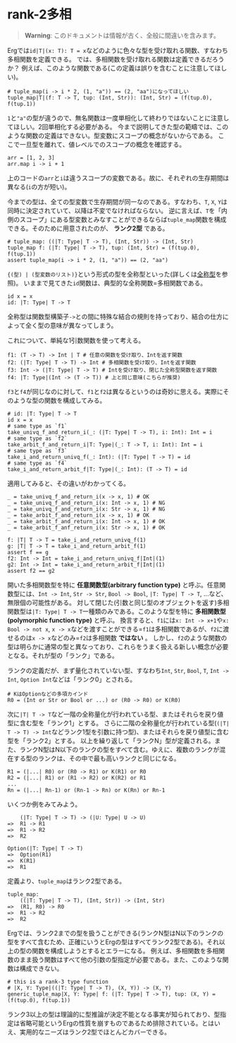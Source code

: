 # rank-2多相

> __Warning__: このドキュメントは情報が古く、全般に間違いを含みます。

Ergでは`id|T|(x: T): T = x`などのように色々な型を受け取れる関数、すなわち多相関数を定義できる。
では、多相関数を受け取れる関数は定義できるだろうか？
例えば、このような関数である(この定義は誤りを含むことに注意してほしい)。

```erg
# tuple_map(i -> i * 2, (1, "a")) == (2, "aa")になってほしい
tuple_map|T|(f: T -> T, tup: (Int, Str)): (Int, Str) = (f(tup.0), f(tup.1))
```

`1`と`"a"`の型が違うので、無名関数は一度単相化して終わりではないことに注意してほしい。2回単相化する必要がある。
今まで説明してきた型の範疇では、このような関数の定義はできない。型変数にスコープの概念がないからである。
ここで一旦型を離れて、値レベルでのスコープの概念を確認する。

```erg
arr = [1, 2, 3]
arr.map i -> i + 1
```

上のコードの`arr`と`i`は違うスコープの変数である。故に、それぞれの生存期間は異なる(`i`の方が短い)。

今までの型は、全ての型変数で生存期間が同一なのである。すなわち、`T`, `X`, `Y`は同時に決定されていて、以降は不変でなければならない。
逆に言えば、`T`を「内側のスコープ」にある型変数とみなすことができるならば`tuple_map`関数を構成できる。そのために用意されたのが、 __ランク2型__ である。

```erg
# tuple_map: ((|T: Type| T -> T), (Int, Str)) -> (Int, Str)
tuple_map f: (|T: Type| T -> T), tup: (Int, Str) = (f(tup.0), f(tup.1))
assert tuple_map(i -> i * 2, (1, "a")) == (2, "aa")
```

`{(型) | (型変数のリスト)}`という形式の型を全称型といった(詳しくは[全称型](./../quantified.md)を参照)。
いままで見てきた`id`関数は、典型的な全称関数=多相関数である。

```erg
id x = x
id: |T: Type| T -> T
```

全称型は関数型構築子`->`との間に特殊な結合の規則を持っており、結合の仕方によって全く型の意味が異なってしまう。

これについて、単純な1引数関数を使って考える。

```erg
f1: (T -> T) -> Int | T # 任意の関数を受け取り、Intを返す関数
f2: (|T: Type| T -> T) -> Int # 多相関数を受け取り、Intを返す関数
f3: Int -> (|T: Type| T -> T) # Intを受け取り、閉じた全称型関数を返す関数
f4: |T: Type|(Int -> (T -> T)) # 上と同じ意味(こちらが推奨)
```

`f3`と`f4`が同じなのに対して、`f1`と`f2`は異なるというのは奇妙に思える。実際にそのような型の関数を構成してみる。

```erg
# id: |T: Type| T -> T
id x = x
# same type as `f1`
take_univq_f_and_return_i(_: (|T: Type| T -> T), i: Int): Int = i
# same type as `f2`
take_arbit_f_and_return_i|T: Type|(_: T -> T, i: Int): Int = i
# same type as `f3`
take_i_and_return_univq_f(_: Int): (|T: Type| T -> T) = id
# same type as `f4`
take_i_and_return_arbit_f|T: Type|(_: Int): (T -> T) = id
```

適用してみると、その違いがわかってくる。

```erg
_ = take_univq_f_and_return_i(x -> x, 1) # OK
_ = take_univq_f_and_return_i(x: Int -> x, 1) # NG
_ = take_univq_f_and_return_i(x: Str -> x, 1) # NG
_ = take_arbit_f_and_return_i(x -> x, 1) # OK
_ = take_arbit_f_and_return_i(x: Int -> x, 1) # OK
_ = take_arbit_f_anf_return_i(x: Str -> x, 1) # OK

f: |T| T -> T = take_i_and_return_univq_f(1)
g: |T| T -> T = take_i_and_return_arbit_f(1)
assert f == g
f2: Int -> Int = take_i_and_return_univq_f|Int|(1)
g2: Int -> Int = take_i_and_return_arbit_f|Int|(1)
assert f2 == g2
```

開いた多相関数型を特に __任意関数型(arbitrary function type)__ と呼ぶ。任意関数型には、`Int -> Int`, `Str -> Str`, `Bool -> Bool`, `|T: Type| T -> T`, ...など、無限個の可能性がある。
対して閉じた(引数と同じ型のオブジェクトを返す)多相関数型は`|T: Type| T -> T`一種類のみである。このような型を特に __多相関数型(polymorphic function type)__ と呼ぶ。
換言すると、`f1`には`x: Int -> x+1`や`x: Bool -> not x`, `x -> x`などを渡すことができる=`f1`は多相関数であるが、`f2`に渡せるのは`x -> x`などのみ=`f2`は多相関数 __ではない__ 。
しかし、`f2`のような関数の型は明らかに通常の型と異なっており、これらをうまく扱える新しい概念が必要となる。それが型の「ランク」である。

ランクの定義だが、まず量化されていない型、すなわち`Int`, `Str`, `Bool`, `T`, `Int -> Int`, `Option Int`などは「ランク0」とされる。

```erg
# KはOptionなどの多項カインド
R0 = (Int or Str or Bool or ...) or (R0 -> R0) or K(R0)
```

次に`|T| T -> T`など一階の全称量化が行われている型、またはそれらを戻り値型に含む型を「ランク1」とする。
さらに二階の全称量化が行われている型(`(|T| T -> T) -> Int`などランク1型を引数に持つ型)、またはそれらを戻り値型に含む型を「ランク2」とする。
以上を繰り返して「ランクN」型が定義される。また、ランクN型はN以下のランクの型をすべて含む。ゆえに、複数のランクが混在する型のランクは、その中で最も高いランクと同じになる。

```erg
R1 = (|...| R0) or (R0 -> R1) or K(R1) or R0
R2 = (|...| R1) or (R1 -> R2) or K(R2) or R1
...
Rn = (|...| Rn-1) or (Rn-1 -> Rn) or K(Rn) or Rn-1
```

いくつか例をみてみよう。

```erg
    (|T: Type| T -> T) -> (|U: Type| U -> U)
=>  R1 -> R1
=>  R1 -> R2
=>  R2

Option(|T: Type| T -> T)
=>  Option(R1)
=>  K(R1)
=>  R1
```

定義より、`tuple_map`はランク2型である。

```erg
tuple_map:
    ((|T: Type| T -> T), (Int, Str)) -> (Int, Str)
=>  (R1, R0) -> R0
=>  R1 -> R2
=>  R2
```

Ergでは、ランク2までの型を扱うことができる(ランクN型はN以下のランクの型をすべて含むため、正確にいうとErgの型はすべてランク2型である)。それ以上の型の関数を構成しようとするとエラーになる。
例えば、多相関数を多相関数のまま扱う関数はすべて他の引数の型指定が必要である。また、このような関数は構成できない。

```erg
# this is a rank-3 type function
# |X, Y: Type|((|T: Type| T -> T), (X, Y)) -> (X, Y)
generic_tuple_map|X, Y: Type| f: (|T: Type| T -> T), tup: (X, Y) = (f(tup.0), f(tup.1))
```

ランク3以上の型は理論的に型推論が決定不能となる事実が知られており、型指定は省略可能というErgの性質を崩すものであるため排除されている。とはいえ、実用的なニーズはランク2型でほとんどカバーできる。
